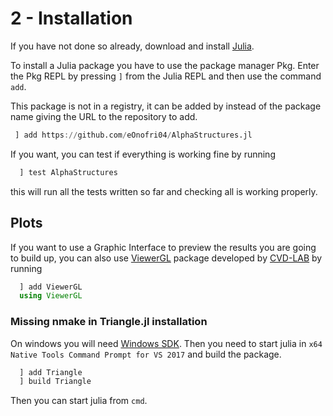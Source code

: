 # 2 - Installation

If you have not done so already, download and install [Julia](https://julialang.org/downloads/).

To install a Julia package you have to use the package manager Pkg. Enter the Pkg REPL by pressing `]` from the Julia REPL and then use the command `add`.

This package is not in a registry, it can be added by instead of the package name giving the URL to the repository to add.

 ```julia
  ] add https://github.com/eOnofri04/AlphaStructures.jl
 ```

If you want, you can test if everything is working fine by running

```julia
  ] test AlphaStructures
```

this will run all the tests written so far and checking all is working properly.

## Plots

If you want to use a Graphic Interface to preview the results you are going to build up, you can also use [ViewerGL](https://github.com/cvdlab/ViewerGL.jl) package developed by [CVD-LAB](https://github.com/cvdlab) by running

```julia
  ] add ViewerGL
  using ViewerGL
```

### Missing nmake in Triangle.jl installation

On windows you will need [Windows SDK](https://developer.microsoft.com/cs-cz/windows/downloads/windows-10-sdk). Then you need to start julia in `x64 Native Tools Command Prompt for VS 2017` and build the package.

```julia
  ] add Triangle
  ] build Triangle
```

Then you can start julia from `cmd`.
